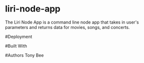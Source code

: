 # liri-node-app
The Liri Node App is a command line node app that takes in user's parameters and returns data for movies, songs, and concerts. 

#Deployment


#Built With


#Authors
Tony Bee